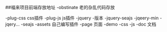 ##福来项目前端存放地址
-obstinate  老的杂乱代码存放

-plug-css   css插件 
-plug-js    js插件
 -jquery
  -版本
   -jquery-seajs
   -jqeery-min
   -jqery...
 -seajs
-assets     自己编写插件
-page       页面
 -demo
 -css
 -js
-doc        文档 